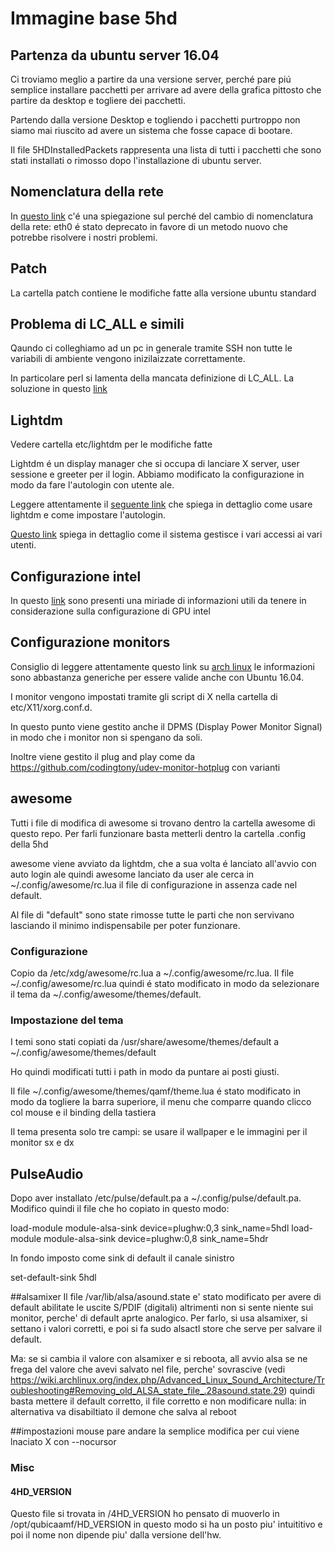# Immagine base 5hd

## Partenza da ubuntu server 16.04

Ci troviamo meglio a partire da una versione server, perch&eacute; pare pi&uacute; semplice
installare pacchetti per arrivare ad avere della grafica pittosto che partire da desktop e togliere dei pacchetti.

Partendo dalla versione Desktop e togliendo i pacchetti purtroppo non siamo mai riuscito ad avere un sistema che fosse capace di bootare.

Il file 5HDInstalledPackets rappresenta una lista di tutti i pacchetti che sono stati installati o rimosso dopo l'installazione 
di ubuntu server.

## Nomenclatura della rete
In [questo link](http://askubuntu.com/questions/689070/network-interface-name-changes-after-update-to-15-10-udev-changes) c'&eacute;
una spiegazione sul perch&eacute; del cambio di nomenclatura della rete: eth0 &eacute; stato deprecato in favore
di un metodo nuovo che potrebbe risolvere i nostri problemi. 

## Patch

La cartella patch contiene le modifiche fatte alla versione ubuntu standard

## Problema di LC_ALL e simili
Qaundo ci colleghiamo ad un pc in generale tramite SSH non tutte le variabili di ambiente vengono
inizilaizzate correttamente.

In particolare perl si lamenta della mancata definizione di LC_ALL. La soluzione in questo [link](http://ubuntuforums.org/showthread.php?t=2268614)

## Lightdm
Vedere cartella etc/lightdm per le modifiche fatte

Lightdm &eacute; un display manager che si occupa di lanciare X server, user sessione e greeter per il login. 
Abbiamo modificato la configurazione in modo da fare l'autologin con utente ale.

Leggere attentamente il [seguente link](https://wiki.archlinux.org/index.php/LightDM) che spiega in dettaglio come usare lightdm
e come impostare l'autologin.

[Questo link](https://wiki.archlinux.org/index.php/PAM) spiega in dettaglio come il sistema gestisce i vari accessi ai vari utenti.

## Configurazione intel
In questo [link](https://wiki.archlinux.org/index.php/intel_graphics) sono presenti una miriade di informazioni utili da tenere in considerazione sulla configurazione di GPU intel

## Configurazione monitors
Consiglio di leggere attentamente questo link su [arch linux](https://wiki.archlinux.org/index.php/multihead) le informazioni sono abbastanza generiche
per essere valide anche con Ubuntu 16.04.

I monitor vengono impostati tramite gli script di X nella cartella di etc/X11/xorg.conf.d.

In questo punto viene gestito anche il DPMS (Display Power Monitor Signal) in modo che i monitor non si spengano da soli.

Inoltre viene gestito il plug and play come da https://github.com/codingtony/udev-monitor-hotplug con varianti
 
## awesome
Tutti i file di modifica di awesome si trovano dentro la cartella awesome di questo repo. Per farli funzionare basta 
metterli dentro la cartella .config della 5hd

awesome viene avviato da lightdm, che a sua volta &eacute; lanciato all'avvio con auto login ale
quindi awesome lanciato da user ale cerca in   ~/.config/awesome/rc.lua il file di configurazione in assenza cade nel default.

Al file di "default" sono state rimosse tutte le parti che non servivano lasciando il minimo indispensabile per poter funzionare.

### Configurazione
Copio da /etc/xdg/awesome/rc.lua a ~/.config/awesome/rc.lua. Il file ~/.config/awesome/rc.lua quindi &eacute; stato modificato
in modo da selezionare il tema da ~/.config/awesome/themes/default.

### Impostazione del tema
I temi sono stati copiati da /usr/share/awesome/themes/default a ~/.config/awesome/themes/default

Ho quindi modificati tutti i path in modo da puntare ai posti giusti.

Il file ~/.config/awesome/themes/qamf/theme.lua &eacute; stato modificato in modo da togliere la barra superiore, il menu che comparre quando clicco col mouse e il binding della tastiera

Il tema presenta solo tre campi: se usare il wallpaper e le immagini per il monitor sx e dx

## PulseAudio
Dopo aver installato /etc/pulse/default.pa a ~/.config/pulse/default.pa. Modifico quindi il file che ho copiato in questo modo:

load-module module-alsa-sink device=plughw:0,3 sink_name=5hdl
load-module module-alsa-sink device=plughw:0,8 sink_name=5hdr

In fondo imposto come sink di default il canale sinistro

set-default-sink 5hdl

##alsamixer
Il file /var/lib/alsa/asound.state e' stato modificato per avere di default abilitate le uscite S/PDIF (digitali)
altrimenti non si sente niente sui monitor, perche' di default aprte analogico.
Per farlo, si usa alsamixer, si settano i valori corretti, e poi si fa 
sudo alsactl store
che serve per salvare il default.

Ma: se si cambia il valore con alsamixer e si reboota, all avvio alsa se ne frega del valore che avevi salvato nel file,
perche' sovrascive (vedi  https://wiki.archlinux.org/index.php/Advanced_Linux_Sound_Architecture/Troubleshooting#Removing_old_ALSA_state_file_.28asound.state.29)
quindi basta mettere il default corretto, il file corretto e non modificare nulla: in alternativa va disabiltiato
il demone che salva al reboot

##impostazioni mouse
pare andare la semplice modifica per cui viene lnaciato X con --nocursor

### Misc
#### 4HD_VERSION
Questo file si trovata in /4HD_VERSION ho pensato di muoverlo in /opt/qubicaamf/HD_VERSION in questo modo si ha un posto piu' intuititivo e poi il nome non dipende piu'
dalla versione dell'hw.


